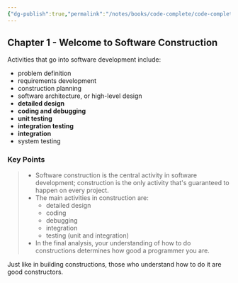 ```yaml
---
{"dg-publish":true,"permalink":"/notes/books/code-complete/code-complete-1-welcome-to-software-construction/","dgHomeLink":true,"dgPassFrontmatter":false,"dgShowBacklinks":true,"dgShowLocalGraph":false}
---
```


## Chapter 1 - Welcome to Software Construction

Activities that go into software development include:

- problem definition
- requirements development
- construction planning
- software architecture, or high-level design
- **detailed design**
- **coding and debugging**
- **unit testing**
- **integration testing**
- **integration**
- system testing


### Key Points

> - Software construction is the central activity in software development; construction is the only activity that's guaranteed to happen on every project.
> - The main activities in construction are:
>     - detailed design
>     - coding
>     - debugging
>     - integration
>     - testing (unit and integration)
> - In the final analysis, your understanding of how to do constructions determines how good a programmer you are.

Just like in building constructions, those who understand how to do it are good constructors.
